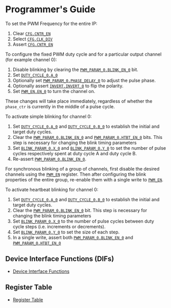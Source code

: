 # Programmer's Guide

To set the PWM Frequency for the entire IP:
1. Clear [`CFG.CNTR_EN`](../data/pwm.hjson#cfg)
2. Select [`CFG.CLK_DIV`](../data/pwm.hjson#cfg)
3. Assert [`CFG.CNTR_EN`](../data/pwm.hjson#cfg)

To configure the fixed PWM duty cycle and for a particular output channel (for example channel 0):

1. Disable blinking by clearing the [`PWM_PARAM_0.BLINK_EN_0`](../data/pwm.hjson#pwm_param_0) bit.
2. Set [`DUTY_CYCLE_0.A_0`](../data/pwm.hjson#duty_cycle_0)
3. Optionally set [`PWM_PARAM_0.PHASE_DELAY_0`](../data/pwm.hjson#pwm_param_0) to adjust the pulse phase.
4. Optionally assert [`INVERT.INVERT_0`](../data/pwm.hjson#invert) to flip the polarity.
5. Set [`PWM_EN.EN_0`](../data/pwm.hjson#pwm_en) to turn the channel on.

These changes will take place immediately, regardless of whether the `phase_ctr` is currently in the middle of a pulse cycle.

To activate simple blinking for channel 0:

1. Set [`DUTY_CYCLE_0.A_0`](../data/pwm.hjson#duty_cycle_0) and [`DUTY_CYCLE_0.B_0`](../data/pwm.hjson#duty_cycle_0) to establish the initial and target duty cycles.
2. Clear the [`PWM_PARAM_0.BLINK_EN_0`](../data/pwm.hjson#pwm_param_0) and [`PWM_PARAM_0.HTBT_EN_0`](../data/pwm.hjson#pwm_param_0) bits.
This step is necessary for changing the blink timing parameters
3. Set  [`BLINK_PARAM_0.X_0`](../data/pwm.hjson#blink_param_0) and [`BLINK_PARAM_0.Y_0`](../data/pwm.hjson#blink_param_0) to set the number of pulse cycles respectively spent at duty cycle A and duty cycle B.
4. Re-assert [`PWM_PARAM_0.BLINK_EN_0`](../data/pwm.hjson#pwm_param_0).

For synchronous blinking of a group of channels, first disable the desired channels using the [`PWM_EN`](../data/pwm.hjson#pwm_en) register.
Then after configuring the blink properties of the entire group, re-enable them with a single write to [`PWM_EN`](../data/pwm.hjson#pwm_en).

To activate heartbeat blinking for channel 0:
1. Set [`DUTY_CYCLE_0.A_0`](../data/pwm.hjson#duty_cycle_0) and [`DUTY_CYCLE_0.B_0`](../data/pwm.hjson#duty_cycle_0) to establish the initial and target duty cycles.
2. Clear the [`PWM_PARAM_0.BLINK_EN_0`](../data/pwm.hjson#pwm_param_0) bit.
This step is necessary for changing the blink timing parameters
3. Set [`BLINK_PARAM_0.X_0`](../data/pwm.hjson#blink_param_0) to the number of pulse cycles between duty cycle steps (i.e. increments or decrements).
4. Set [`BLINK_PARAM_0.Y_0`](../data/pwm.hjson#blink_param_0) to set the size of each step.
5. In a single write, assert both [`PWM_PARAM_0.BLINK_EN_0`](../data/pwm.hjson#pwm_param_0) and [`PWM_PARAM_0.HTBT_EN_0`](../data/pwm.hjson#pwm_param_0)

## Device Interface Functions (DIFs)

- [Device Interface Functions](../../../../sw/device/lib/dif/dif_pwm.h)

## Register Table

* [Register Table](../data/pwm.hjson#registers)
